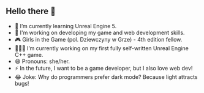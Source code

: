 ## Hello there 👋
- 🌱 I’m currently learning Unreal Engine 5.
- 🔭 I'm working on developing my game and web development skills.
- 🎮 Girls in the Game (pol. Dziewczyny w Grze) - 4th edition fellow.
- 👩🏻‍💻 I’m currently working on my first fully self-written Unreal Engine C++ game.
- 😄 Pronouns: she/her.
- ⚡ In the future, I want to be a game developer, but I also love web dev!
- 😂 Joke: Why do programmers prefer dark mode? Because light attracts bugs!
<!--
**bb-EDU/bb-EDU** is a ✨ _special_ ✨ repository because its `README.md` (this file) appears on your GitHub profile.

Here are some ideas to get you started:

- 🔭 I’m currently working on ...
- 🌱 I’m currently learning ...
- 👯 I’m looking to collaborate on ...
- 🤔 I’m looking for help with ...
- 💬 Ask me about ...
- 📫 How to reach me: ...
- 😄 Pronouns: ...
- ⚡ Fun fact: ...
-->
